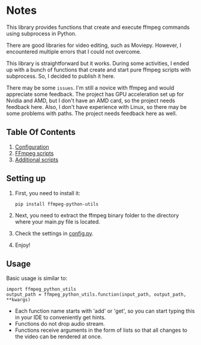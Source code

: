 # Notes

This library provides functions that create and execute ffmpeg commands using subprocess in Python.

There are good libraries for video editing, such as Moviepy. However, I encountered multiple errors that I could not
overcome.

This library is straightforward but it works. During some activities, I ended up with a bunch of functions that create
and start pure ffmpeg scripts with subprocess. So, I decided to publish it here.

There may be some ```issues```. I'm still a novice with ffmpeg and would appreciate some feedback. The project has GPU
acceleration set up for Nvidia and AMD, but I don't have an AMD card, so the project needs feedback here. Also, I don't
have experience with Linux, so there may be some problems with paths. The project needs feedback here as well.

## Table Of Contents

1. [Configuration](configuration.md)
2. [FFmpeg scripts](ffmpeg_scripts.md)
3. [Additional scripts](additional_scripts.md)

## Setting up

1) First, you need to install it:

   ```
   pip install ffmpeg-python-utils
   ```

2) Next, you need to extract the ffmpeg binary folder to the directory where your main.py file is located.

3) Check the settings in [config.py](https://lionelcrowl.github.io/ffmpeg-python-utils/configuration/).

4) Enjoy!

## Usage

Basic usage is similar to:

```
import ffmpeg_python_utils
output_path = ffmpeg_python_utils.function(input_path, output_path, **kwargs)
```

* Each function name starts with 'add' or 'get', so you can start typing this in your IDE to conveniently get hints.
* Functions do not drop audio stream.
* Functions receive arguments in the form of lists so that all changes to the video can be rendered at once.

